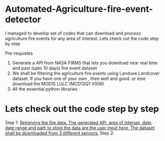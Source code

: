 # Automated-Agriculture-fire-event-detector
I managed to develop set of codes that can download and process agriculture fire events for any area of interest. Lets check out the code step by step

Pre-requistes
1. Generate a API from NASA FIRMS that lets you download near real time and past (upto 10 days) fire event dataset
2. We shall be filtering the agriculture fire events using Landuse Landcover dataset. If you have one of your own , then well and good. or else download the MODIS LULC (MCD12Q1 V006)
3. All the essential python libraries

# Lets check out the code step by step
Step 1: [Retreiving the fire data. The generated API, area of Interset, date, date range and path to store the data are the user input here. The dataset shall be downloaded from 3 different sensors.](https://github.com/moorthynair/Automated-Agriculture-fire-event-detector/blob/main/Step_1_Retreivng%20the%20fire%20data.py)
Step 2:  

